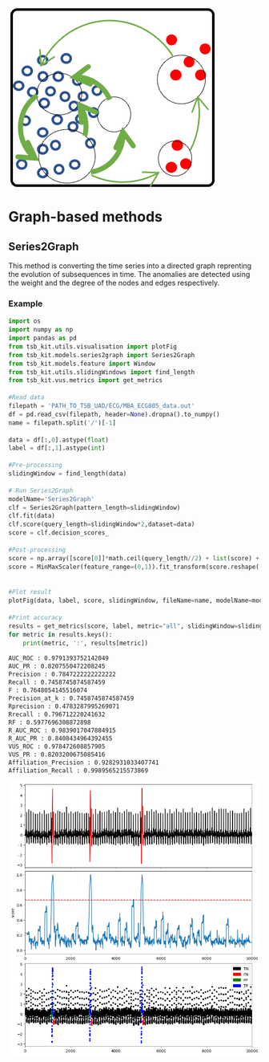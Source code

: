 ![icon](../../images/method_icons/graph.png "icon")
# Graph-based methods

## Series2Graph

This method is converting the time series into a directed graph reprenting the evolution of subsequences in time. The anomalies are detected using the weight and the degree of the nodes and edges respectively.

### Example

```python
import os
import numpy as np
import pandas as pd
from tsb_kit.utils.visualisation import plotFig
from tsb_kit.models.series2graph import Series2Graph
from tsb_kit.models.feature import Window
from tsb_kit.utils.slidingWindows import find_length
from tsb_kit.vus.metrics import get_metrics

#Read data
filepath = 'PATH_TO_TSB_UAD/ECG/MBA_ECG805_data.out'
df = pd.read_csv(filepath, header=None).dropna().to_numpy()
name = filepath.split('/')[-1]

data = df[:,0].astype(float)
label = df[:,1].astype(int)

#Pre-processing
slidingWindow = find_length(data)

# Run Series2Graph
modelName='Series2Graph'
clf = Series2Graph(pattern_length=slidingWindow)
clf.fit(data)
clf.score(query_length=slidingWindow*2,dataset=data)
score = clf.decision_scores_

#Post-processing
score = np.array([score[0]]*math.ceil(query_length//2) + list(score) + [score[-1]]*(query_length//2))
score = MinMaxScaler(feature_range=(0,1)).fit_transform(score.reshape(-1,1)).ravel()


#Plot result
plotFig(data, label, score, slidingWindow, fileName=name, modelName=modelName)

#Print accuracy
results = get_metrics(score, label, metric="all", slidingWindow=slidingWindow)
for metric in results.keys():
    print(metric, ':', results[metric])
```
```
AUC_ROC : 0.9791393752142049
AUC_PR : 0.8207550472208245
Precision : 0.7847222222222222
Recall : 0.7458745874587459
F : 0.7648054145516074
Precision_at_k : 0.7458745874587459
Rprecision : 0.4783287995269071
Rrecall : 0.796712220241632
RF : 0.5977696308872898
R_AUC_ROC : 0.9839017047884915
R_AUC_PR : 0.8408434964392455
VUS_ROC : 0.978472608857905
VUS_PR : 0.8203200675085416
Affiliation_Precision : 0.9282931033407741
Affiliation_Recall : 0.9989565215573869
```
![Result](../../images/method_results/Series2Graph.png "Series2Graph Result")